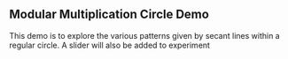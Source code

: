 ## Modular Multiplication Circle Demo

This demo is to explore the various patterns given by secant lines within a regular circle. A slider will also be added to experiment<br>
